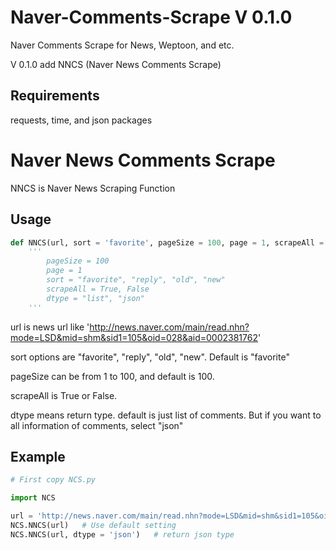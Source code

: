 # Naver-Comments-Scrape V 0.1.0
Naver Comments Scrape for News, Weptoon, and etc.

V 0.1.0 add NNCS (Naver News Comments Scrape)

## Requirements
requests, time, and json packages

# Naver News Comments Scrape
NNCS is Naver News Scraping Function

## Usage
```python
def NNCS(url, sort = 'favorite', pageSize = 100, page = 1, scrapeAll = True, dtype = 'list'):
    '''
        pageSize = 100
        page = 1
        sort = "favorite", "reply", "old", "new"
        scrapeAll = True, False
        dtype = "list", "json"
    ''' 
```
url is news url like 'http://news.naver.com/main/read.nhn?mode=LSD&mid=shm&sid1=105&oid=028&aid=0002381762'

sort options are "favorite", "reply", "old", "new". Default is "favorite"

pageSize can be from 1 to 100, and default is 100.

scrapeAll is True or False. 

dtype means return type. default is just list of comments. But if you want to all information of comments, select "json"

## Example

```python
# First copy NCS.py

import NCS

url = 'http://news.naver.com/main/read.nhn?mode=LSD&mid=shm&sid1=105&oid=028&aid=0002381762'
NCS.NNCS(url)   # Use default setting
NCS.NNCS(url, dtype = 'json')   # return json type
```
